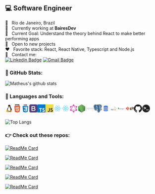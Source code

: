 ## :computer: Software Engineer

 :sunrise: &nbsp; Rio de Janeiro, Brazil
 <br/> :rocket: &nbsp; Currently working at **BairesDev**
 <br/> 🥅 &nbsp; Current Goal: Understand the theory behind React to make better performing apps 
 <br/> 🌱 &nbsp; Open to new projects
 <br/> :heart: &nbsp; Favorite stack: React, React Native, Typescript and Node.js 
 <br/> :email: &nbsp; Contact me: <br>
 [![Linkedin Badge](https://img.shields.io/badge/-MatheusChein-blue?style=flat-square&logo=Linkedin&logoColor=white&link=https://www.linkedin.com/in/matheus-chein/)](https://www.linkedin.com/in/matheus-chein/) 
[![Gmail Badge](https://img.shields.io/badge/-matheuschein@gmail.com-c14438?style=flat-square&logo=Gmail&logoColor=white&link=mailto:matheuschein@gmail.com)](mailto:matheuschein@gmail.com)

### :stars: GitHub Stats:

![Matheus's github stats](https://github-readme-stats.vercel.app/api?username=matheuschein&count_private=true&show_icons=true&theme=radical)

### :toolbox: Languages and Tools:

<img align="left" alt="Linux" width="26px" src="https://raw.githubusercontent.com/github/explore/80688e429a7d4ef2fca1e82350fe8e3517d3494d/topics/linux/linux.png" />
<img align="left" alt="HTML5" width="26px" src="https://raw.githubusercontent.com/github/explore/80688e429a7d4ef2fca1e82350fe8e3517d3494d/topics/html/html.png" />
<img align="left" alt="CSS3" width="26px" src="https://raw.githubusercontent.com/github/explore/80688e429a7d4ef2fca1e82350fe8e3517d3494d/topics/css/css.png" />
<img align="left" alt="Bootstrap" width="26px" src="https://raw.githubusercontent.com/github/explore/80688e429a7d4ef2fca1e82350fe8e3517d3494d/topics/bootstrap/bootstrap.png" />
<img align="left" alt="Typescript" width="26px" src="https://raw.githubusercontent.com/github/explore/80688e429a7d4ef2fca1e82350fe8e3517d3494d/topics/typescript/typescript.png" />
<img align="left" alt="JavaScript" width="26px" src="https://raw.githubusercontent.com/github/explore/80688e429a7d4ef2fca1e82350fe8e3517d3494d/topics/javascript/javascript.png" />
<img align="left" alt="React" width="26px" src="https://raw.githubusercontent.com/github/explore/80688e429a7d4ef2fca1e82350fe8e3517d3494d/topics/react/react.png" />
<img align="left" alt="React Native" width="26px" src="https://raw.githubusercontent.com/github/explore/e94815998e4e0713912fed477a1f346ec04c3da2/topics/react-native/react-native.png" />
<img align="left" alt="GraphQL" width="26px" src="https://raw.githubusercontent.com/github/explore/80688e429a7d4ef2fca1e82350fe8e3517d3494d/topics/graphql/graphql.png" />
<img align="left" alt="Node.js" width="26px" src="https://raw.githubusercontent.com/github/explore/80688e429a7d4ef2fca1e82350fe8e3517d3494d/topics/nodejs/nodejs.png" />
<img align="left" alt="Express" width="26px" src="https://raw.githubusercontent.com/github/explore/80688e429a7d4ef2fca1e82350fe8e3517d3494d/topics/express/express.png" />
<img align="left" alt="PostgreSQL" width="26px" src="https://raw.githubusercontent.com/github/explore/361e2821e2dea67711cde99c9c40ed357061cf27/topics/postgresql/postgresql.png" />
<img align="left" alt="SQL" width="26px" src="https://raw.githubusercontent.com/github/explore/80688e429a7d4ef2fca1e82350fe8e3517d3494d/topics/sql/sql.png" />
<img align="left" alt="MySQL" width="26px" src="https://raw.githubusercontent.com/github/explore/80688e429a7d4ef2fca1e82350fe8e3517d3494d/topics/mysql/mysql.png" />
<img align="left" alt="MongoDB" width="26px" src="https://raw.githubusercontent.com/github/explore/80688e429a7d4ef2fca1e82350fe8e3517d3494d/topics/mongodb/mongodb.png" />
<img align="left" alt="Git" width="26px" src="https://raw.githubusercontent.com/github/explore/80688e429a7d4ef2fca1e82350fe8e3517d3494d/topics/git/git.png" />
<img align="left" alt="GitHub" width="26px" src="https://raw.githubusercontent.com/github/explore/78df643247d429f6cc873026c0622819ad797942/topics/github/github.png" />
<img align="left" alt="terminal" width="26px" src="https://raw.githubusercontent.com/github/explore/80688e429a7d4ef2fca1e82350fe8e3517d3494d/topics/terminal/terminal.png" />

<br><br>

![Top Langs](https://github-readme-stats.vercel.app/api/top-langs/?username=matheuschein&theme=radical&layout=compact)

### :point_right: Check out these repos:

[![ReadMe Card](https://github-readme-stats.vercel.app/api/pin/?username=matheuschein&theme=radical&repo=Proffy)](https://github.com/MatheusChein/Proffy)

[![ReadMe Card](https://github-readme-stats.vercel.app/api/pin/?username=matheuschein&theme=radical&repo=letmeask-React)](https://github.com/MatheusChein/letmeask-React)

[![ReadMe Card](https://github-readme-stats.vercel.app/api/pin/?username=matheuschein&theme=radical&repo=GoFinances)](https://github.com/MatheusChein/GoFinances)

[![ReadMe Card](https://github-readme-stats.vercel.app/api/pin/?username=matheuschein&theme=radical&repo=desafio-reactjs)](https://github.com/MatheusChein/desafio-reactjs)

[![ReadMe Card](https://github-readme-stats.vercel.app/api/pin/?username=matheuschein&theme=radical&repo=desafio-react-native)](https://github.com/MatheusChein/desafio-react-native)


